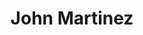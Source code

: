 ---
title: John Martinez
description: "Director of Cloud R&D / Developer Relation at Palo Alto Networks"
image: "/assets/img/team/donors/john-martinez.jpeg"
linkedin: https://www.linkedin.com/in/johnmartinez/
categories:
  - patreon-core
---